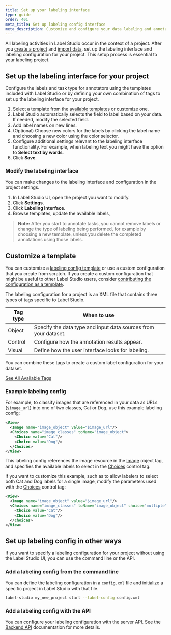 ```yaml
---
title: Set up your labeling interface
type: guide
order: 401
meta_title: Set up labeling config interface
meta_description: Customize and configure your data labeling and annotation interface with templates or custom tag combinations in the Label Studio UI for your machine learning and data science projects.
---
```


All labeling activities in Label Studio occur in the context of a project. After you [create a project](setup_project.html#Create-a-project) and [import data](tasks.html), set up the labeling interface and labeling configuration for your project. This setup process is essential to your labeling project. 

## Set up the labeling interface for your project

Configure the labels and task type for annotators using the templates included with Label Studio or by defining your own combination of tags to set up the labeling interface for your project. 

1. Select a template from the [available templates](/templates) or customize one.
2. Label Studio automatically selects the field to label based on your data. If needed, modify the selected field. 
3. Add label names on new lines. 
4. (Optional) Choose new colors for the labels by clicking the label name and choosing a new color using the color selector.
5. Configure additional settings relevant to the labeling interface functionality. For example, when labeling text you might have the option to **Select text by words**. 
6. Click **Save**. 

### Modify the labeling interface 
You can make changes to the labeling interface and configuration in the project settings.

1. In Label Studio UI, open the project you want to modify.
2. Click **Settings**.
3. Click **Labeling Interface**.
4. Browse templates, update the available labels, 

> **Note:** After you start to annotate tasks, you cannot remove labels or change the type of labeling being performed, for example by choosing a new template, unless you delete the completed annotations using those labels.

## Customize a template

You can customize a [labeling config template](/templates) or use a custom configuration that you create from scratch. If you create a custom configuration that might be useful to other Label Studio users, consider [contributing the configuration as a template](https://github.com/heartexlabs/label-studio/tree/master/label_studio/examples).

The labeling configuration for a project is an XML file that contains three types of tags specific to Label Studio.

| Tag type | When to use |
| --- | --- |
| Object | Specify the data type and input data sources from your dataset. |
| Control | Configure how the annotation results appear. |
| Visual | Define how the user interface looks for labeling. | 

You can combine these tags to create a custom label configuration for your dataset. 

<a class="button" href="/tags">See All Available Tags</a>

### Example labeling config

For example, to classify images that are referenced in your data as URLs (`$image_url`) into one of two classes, Cat or Dog, use this example labeling config: 
```xml
<View>
  <Image name="image_object" value="$image_url"/>
  <Choices name="image_classes" toName="image_object">
    <Choice value="Cat"/>
    <Choice value="Dog"/>
  </Choices>
</View>
```

This labeling config references the image resource in the [Image](/tags/image.html) object tag, and specifies the available labels to select in the [Choices](/tags/choices.html) control tag.

If you want to customize this example, such as to allow labelers to select both Cat and Dog labels for a single image, modify the parameters used with the [Choices](/tags/choices.html) control tag:

```xml
<View>
  <Image name="image_object" value="$image_url"/>
  <Choices name="image_classes" toName="image_object" choice="multiple">
    <Choice value="Cat"/>
    <Choice value="Dog"/>
  </Choices>
</View>
```

## Set up labeling config in other ways

If you want to specify a labeling configuration for your project without using the Label Studio UI, you can use the command line or the API. 

### Add a labeling config from the command line
You can define the labeling configuration in a `config.xml` file and initialize a specific project in Label Studio with that file. 

```bash
label-studio my_new_project start --label-config config.xml
```

### Add a labeling config with the API
You can configure your labeling configuration with the server API. See the [Backend API](api.html) documentation for more details.

